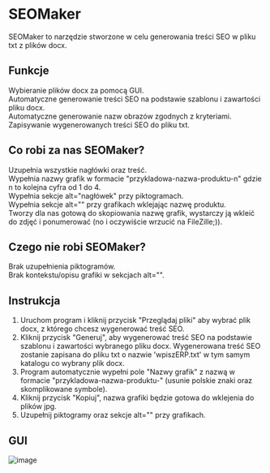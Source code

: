 # SEOMaker

SEOMaker to narzędzie stworzone w celu generowania treści SEO w pliku txt  z plików docx.

## Funkcje
Wybieranie plików docx za pomocą GUI.<br />
Automatyczne generowanie treści SEO na podstawie szablonu i zawartości pliku docx.<br />
Automatyczne generowanie nazw obrazów zgodnych z kryteriami.<br />
Zapisywanie wygenerowanych treści SEO do pliku txt.<br />

## Co robi za nas SEOMaker?
Uzupełnia wszystkie nagłówki oraz treść.<br />
Wypełnia nazwy grafik w formacie "przykladowa-nazwa-produktu-n" gdzie n to kolejna cyfra od 1 do 4.<br />
Wypełnia sekcje alt="nagłówek" przy piktogramach.<br />
Wypełnia sekcje alt="" przy grafikach wklejając nazwę produktu.<br />
Tworzy dla nas gotową do skopiowania nazwę grafik, wystarczy ją wkleić do zdjęć i ponumerować (no i oczywiście wrzucić na FileZille;)).

## Czego nie robi SEOMaker?
Brak uzupełnienia piktogramów.<br />
Brak kontekstu/opisu grafiki w sekcjach alt="".<br />

## Instrukcja
1. Uruchom program i kliknij przycisk "Przeglądaj pliki" aby wybrać plik docx, z którego chcesz wygenerować treść SEO.<br />
2. Kliknij przycisk "Generuj", aby wygenerować treść SEO na podstawie szablonu i zawartości wybranego pliku docx. Wygenerowana treść SEO zostanie zapisana do pliku txt o nazwie 'wpiszERP.txt' w tym samym katalogu co wybrany plik docx.<br />
3. Program automatycznie wypełni pole "Nazwy grafik" z nazwą w formacie "przykladowa-nazwa-produktu-" (usunie polskie znaki oraz skomplikowane symbole). <br />
4. Kliknij przycisk "Kopiuj", nazwa grafiki będzie gotowa do wklejenia do plików jpg.<br />
5. Uzupełnij piktogramy oraz sekcje alt="" przy grafikach.

## GUI
![image](https://github.com/maksym-sierszen/SEOMaker/assets/102064932/29adcb10-976a-4f12-9dd9-e72158c30a47)

